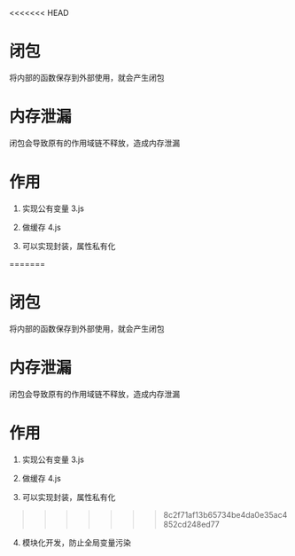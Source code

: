 <<<<<<< HEAD
# 闭包
将内部的函数保存到外部使用，就会产生闭包

# 内存泄漏
闭包会导致原有的作用域链不释放，造成内存泄漏

# 作用
1. 实现公有变量  3.js

2. 做缓存  4.js

3. 可以实现封装，属性私有化

=======
# 闭包
将内部的函数保存到外部使用，就会产生闭包

# 内存泄漏
闭包会导致原有的作用域链不释放，造成内存泄漏

# 作用
1. 实现公有变量  3.js

2. 做缓存  4.js

3. 可以实现封装，属性私有化

>>>>>>> 8c2f71af13b65734be4da0e35ac4852cd248ed77
4. 模块化开发，防止全局变量污染